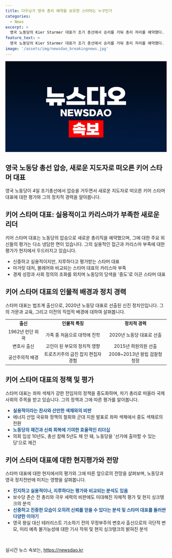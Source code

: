 ```yaml
---
title: 다우닝가 영국 총리 예약을 보유한 스타머는 누구인가
categories:
  - News
excerpt: >
  영국 노동당의 Kier Starmer 대표가 조기 총선에서 승리를 거둬 총리 자리를 예약했다. 스타머는 토니 블레어처럼 카리스마가 없지만, 실용적이고 진지한 이미지로 평가받는다. 인권 변호사 출신으로 노동당을 중도로 이끌며 국민들의 관심을 끌었다. 그러나 보수당 지도자들은 그를 지루하다고 비꼰다. 스타머가 실질적 문제 해결을 추구하며 안정적으로 노동당을 재건했지만, 일부는 그의 지루함과 부족한 카리스마를 비판한다. 그러나 그의 실용적인 모습이 국민들의 신뢰를 얻을 수 있을 것으로 분석된다.
feature_text: >
  영국 노동당의 Kier Starmer 대표가 조기 총선에서 승리를 거둬 총리 자리를 예약했다. 스타머는 토니 블레어처럼 카리스마가 없지만, 실용적이고 진지한 이미지로 평가받는다. 인권 변호사 출신으로 노동당을 중도로 이끌며 국민들의 관심을 끌었다. 그러나 보수당 지도자들은 그를 지루하다고 비꼰다. 스타머가 실질적 문제 해결을 추구하며 안정적으로 노동당을 재건했지만, 일부는 그의 지루함과 부족한 카리스마를 비판한다. 그러나 그의 실용적인 모습이 국민들의 신뢰를 얻을 수 있을 것으로 분석된다.
image: '/assets/img/newsdao_breakingnews.jpg'
---
```


<p><img src="/assets/img/newsdao_breakingnews.jpg" alt="flaretime 속보" /></p>

<h2 data-ke-size="size26">영국 노동당 총선 압승, 새로운 지도자로 떠오른 키어 스타머 대표</h2>

<p data-ke-size="size16">영국 노동당이 4일 조기총선에서 압승을 거두면서 새로운 지도자로 떠오른 키어 스타머 대표에 대한 평가와 그의 정치적 경력을 알아봅니다.</p>

<h2 data-ke-size="size24">키어 스타머 대표: 실용적이고 카리스마가 부족한 새로운 리더</h2>

<p data-ke-size="size16">키어 스타머 대표는 노동당의 압승으로 새로운 총리직을 예약했으며, 그에 대한 주요 외신들의 평가는 다소 냉담한 면이 있습니다. 그의 실용적인 접근과 카리스마 부족에 대한 평가가 현지에서 두드러지고 있습니다.</p>

<ul>
<li>신중하고 실용적이지만, 지루하다고 평가받는 스타머 대표</li>
<li>마거릿 대처, 블레어와 비교되는 스타머 대표의 카리스마 부족</li>
<li>경제 성장과 사회 정의의 조화를 외치며 노동당의 당색을 '중도'로 이끈 스타머 대표</li>
</ul>

<h2 data-ke-size="size24">키어 스타머 대표의 인물적 배경과 정치 경력</h2>

<p data-ke-size="size16">스타머 대표는 법조계 출신으로, 2020년 노동당 대표로 선출된 신진 정치인입니다. 그의 가문과 교육, 그리고 이전의 직업적 배경에 대하여 살펴봅니다.</p>

<table>
<tr>
<td style="text-align: center; height: 17px;"><b>출신</b></td> 
<td style="text-align: center; height: 17px;"><b>인물적 특징</b></td>
<td style="text-align: center; height: 17px;"><b>정치적 경력</b></td>
</tr>
<tr>
<td style="text-align: center; height: 17px;">1962년 런던 외곽</td>
<td style="text-align: center; height: 17px;">가족 중 처음으로 대학에 진학</td>
<td style="text-align: center; height: 17px;">2020년 노동당 대표로 선출</td>
</tr>
<tr>
<td style="text-align: center; height: 17px;">변호사 출신</td>
<td style="text-align: center; height: 17px;">고인이 된 부모의 정치적 영향</td>
<td style="text-align: center; height: 17px;">2015년 하원의원 선출</td>
</tr>
<tr>
<td style="text-align: center; height: 17px;">공산주의적 배경</td>
<td style="text-align: center; height: 17px;">트로츠키주의 급진 잡지 편집자 경험</td>
<td style="text-align: center; height: 17px;">2008~2013년 왕립 검찰청 청장</td>
</tr>
</table>

<h2 data-ke-size="size24">키어 스타머 대표의 정책 및 평가</h2>

<p data-ke-size="size16">스타머 대표는 좌파 색채가 강한 전임자의 정책을 중도화하며, 차기 총리로 떠올라 국제 사회의 주목을 받고 있습니다. 그의 정책과 그에 따른 평가를 알아봅니다.</p>

<ul>
<li><b><span style="color: #1a5490;">실용적이라는 찬사와 산만한 색채와의 비판</span></b></li>
<li>에너지 산업 국유화 정책의 철회와 군대 지원 발표로 좌파 색채에서 중도 색채로의 전환</li>
<li><b><span style="color: #1a5490;">노동당의 재건과 신뢰 회복에 기여한 효율적인 리더십</span></b></li>
<li>의회 입성 10년도, 총선 참패 5년도 채 안 돼, 노동당을 '선거에 출마할 수 있는 당'으로 재건</li>
</ul>

<h2 data-ke-size="size24">키어 스타머 대표에 대한 현지평가와 전망</h2>

<p data-ke-size="size16">스타머 대표에 대한 현지에서의 평가와 그에 따른 앞으로의 전망을 살펴보며, 노동당과 영국 정치전반에 미치는 영향을 살펴봅니다.</p>

<ul>
<li><b><span style="color: #1a5490;">진지하고 실용적이나, 지루하다는 평가와 비교되는 분석도 있음</span></b></li>
<li>보수당 존슨 전 총리와 극우 세력의 비판에도 미대해진 자체적 평가 및 현지 싱크탱크의 분석</li>
<li><b><span style="color: #1a5490;">신중하고 진중한 모습이 오히려 신뢰를 얻을 수 있다는 분석 및 스타머 대표를 둘러싼 다양한 이야기</span></b></li>
<li>영국 왕실 대신 테러리스트 기소하기 전의 무정부주의 변호사 출신으로의 극단적 변모, 미리 예측 불가능성에 대한 기사 작위 및 현지 싱크탱크의 밝혀진 분석</li>
</ul>

<p data-ke-size="size16">&nbsp;</p>
실시간 뉴스 속보는, <a href="https://newsdao.kr" rel="dofollow">https://newsdao.kr</a>


